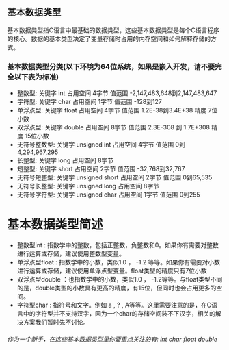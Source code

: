 ## 基本数据类型
基本数据类型指C语言中最基础的数据类型，这些基本数据类型是每个C语言程序的核心。数据的基本类型决定了变量存储时占用的内存空间和如何解释存储的方式。

### 基本数据类型分类(以下环境为64位系统，如果是嵌入开发，请不要完全以下表为标准)
* 整数型: 关键字 int  占用空间 4字节 值范围 -2,147,483,648到2,147,483,647
* 字符型: 关键字 char 占用空间 1字节 值范围 -128到127
* 单浮点型: 关键字 float 占用空间 4字节 值范围 1.2E-38到3.4E+38 精度 7位小数
* 双浮点型: 关键字 double 占用空间 8字节 值范围 2.3E-308 到 1.7E+308 精度 15位小数
* 无符号整数型: 关键字 unsigned int 占用空间 4字节 值范围 0到4,294,967,295
* 长整型: 关键字 long 占用空间 8字节
* 短整型: 关键字 short 占用空间 2字节 值范围 -32,768到32,767
* 无符号短整型: 关键字 unsigned short 占用空间 2字节 值范围 0到65,535
* 无符号长整型: 关键字 unsigned long 占用空间 8字节
* 无符号字符型: 关键字 unsigned char 占用空间 1字节 值范围 0到255
# 基本数据类型简述
* 整数型int : 指数学中的整数，包括正整数，负整数和0。如果你有需要对整数进行运算或存储，建议使用整数型变量。
* 单浮点型float : 指数学中的小数，类似1.0 ， -1.2 等等。如果你有需要对小数进行运算或存储，建议使用单浮点型变量。float类型的精度只有7位小数
* 双浮点型double ：也指数学中的小数，类似1.0 ， -1.2等等。与float类型不同的是，double类型的小数具有更高的精度，有15位，但同时也会占用更多的空间。
* 字符型char : 指符号和文字。例如 a , ? , A等等。这里需要注意的是，在C语言中的字符型并不支持汉字，因为一个char的存储空间装不下汉字，相关的解决方案我们暂时先不讨论。
###### 作为一个新手，在这些基本数据类型里你要重点关注的有: int char float double
